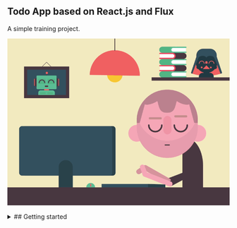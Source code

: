 ## Todo App based on React.js and Flux

A simple training project.


![A simple training project](https://github.com/SW999/todo-app/raw/master/img/test-project.gif)

<details>
<summary>## Getting started</summary>

Clone the repository:

```sh
git clone git@github.com:SW999/todo-app.git
```

Install dependencies: 

```sh
cd todo-app
npm install
```
Start local server:

```sh
gulp
```

Browser will be started automatically at http://localhost:3000
</details>
